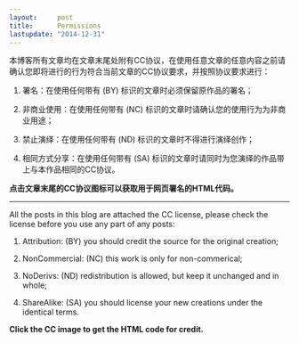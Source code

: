 ```yaml
---
layout: 	post
title: 		Permissions
lastupdate: "2014-12-31"
---
```



本博客所有文章均在文章末尾处附有CC协议，在使用任意文章的任意内容之前请确认您即将进行的行为符合当前文章的CC协议要求，并按照协议要求进行：

1. 署名：在使用任何带有 (BY) 标识的文章时必须保留原作品的署名；

2. 非商业使用：在使用任何带有 (NC) 标识的文章时请确认您的使用行为为非商业用途；

3. 禁止演绎：在使用任何带有 (ND) 标识的文章时不得进行演绎创作；

4. 相同方式分享：在使用任何带有 (SA) 标识的文章时请同时为您演绎的作品带上与本作品相同的CC协议。


__点击文章末尾的CC协议图标可以获取用于网页署名的HTML代码。__

----

All the posts in this blog are attached the CC license, please check the license before you use any part of any posts:

1. Attribution: (BY) you should credit the source for the original creation;

2. NonCommercial: (NC) this work is only for non-commerical;

3. NoDerivs: (ND) redistribution is allowed, but keep it unchanged and in whole;

4. ShareAlike: (SA) you should license your new creations under the identical terms.


__Click the CC image to get the HTML code for credit.__